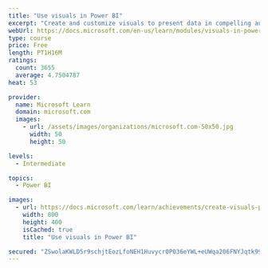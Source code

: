 ```yaml
---
title: "Use visuals in Power BI"
excerpt: "Create and customize visuals to present data in compelling and insightful ways."
webUrl: https://docs.microsoft.com/en-us/learn/modules/visuals-in-power-bi/
type: course
price: Free
length: PT1H16M
ratings:
  count: 3655
  average: 4.7504787
heat: 53

provider:
  name: Microsoft Learn
  domain: microsoft.com
  images:
    - url: /assets/images/organizations/microsoft.com-50x50.jpg
      width: 50
      height: 50

levels:
  - Intermediate

topics:
  - Power BI

images:
  - url: https://docs.microsoft.com/learn/achievements/create-visuals-power-bi-desktop-social.png
    width: 800
    height: 400
    isCached: true
    title: "Use visuals in Power BI"

secured: "ZSwolaKWLD5r9schjtEozLfoNEH1Huvycr0P036eYWL+eUWqa206FNYJqtk99J7HsTR4ele4ADrMdBdfAH2iqsUTDVZm1d/gTGZtIPRvTDvw7f4eDegTnmMN0JmnvWymiQdtxNJfC4xFQsVsYe2bNGMa1uhQkMyvYHZW28xBMHS0mWn8Xurkq0n2ICWysttMYv9kfC2Ynzv6Vm3OGVFE9bAFI6HZO4mQHnphEU9BUMB6bhsdicQ1omkT+dqMFoBVn6nO8KjSiVkVk/+nUdHsuQ+hLCPncA04wNxlO+/AXTtgwhVwUJm/0H8snuEPyufxL0OajIzqyodwTp/8H2bP5+Q1knGH/7Z+1ItZr6A8Bs3eFgOHIGB0kFgj+Ur6dDi5PoFEVpK1ovDpZGY1Cu4hgF8Gs3657TtvTfvQTe+WKyM=;OSrwu1eVouSm1bPc1vi4EA=="
---
```


